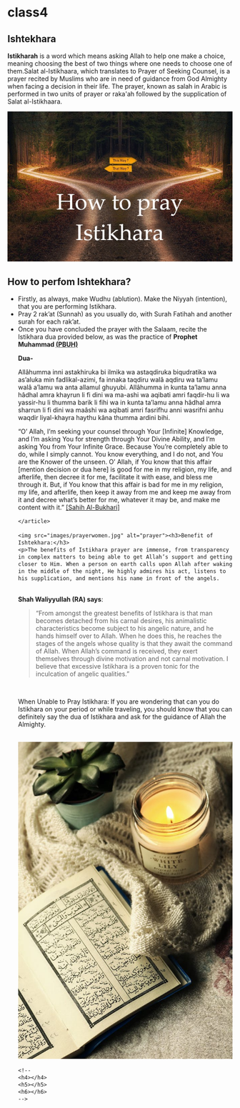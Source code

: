 # class4
<!DOCTYPE html>
<html lang="en">
<head>
	<meta charset="UTF-8">
	<meta name="viewport"content="width=device-width,initial-scale=1.0">
	<title>Ishtekhara</title>
</head>
<body>
	<article>
	<h1>Ishtekhara</h1>
	<p><b>Istikharah</b> is a word which means asking Allah to help one make a choice, meaning choosing the best of two things where one needs to choose one of them.Salat al-Istikhaara, which translates to Prayer of Seeking Counsel, is a prayer recited by Muslims who are in need of guidance from God Almighty when facing a decision in their life. The prayer, known as salah in Arabic is performed in two units of prayer or raka'ah followed by the supplication of Salat al-Istikhaara.</p>
	</article>
	<img src="images/Istikhara.jpg"alt="istekhara">
	<article>
	<h2>How to perfom Ishtekhara?</h2>
	<p>
		<ul>
		<li>Firstly, as always, make Wudhu (ablution).
Make the Niyyah (intention), that you are performing Istikhara.</li>
<li>Pray 2 rak’at (Sunnah) as you usually do, with Surah Fatihah and another surah for each rak’at.</li>
<li>Once you have concluded the prayer with the Salaam, recite the Istikhara dua provided below, as was the practice of <b>Prophet Muhammad <abbr title="peace be upon him">(PBUH)</abbr> </b> </li>
	</p>
	<p><b>Dua-</b></p>
	<p>Allâhumma inni astakhiruka bi ilmika wa astaqdiruka biqudratika wa as’aluka min fadlikal-azimi, fa innaka taqdiru walâ aqdiru wa ta’lamu walâ a’lamu wa anta allamul ghuyubi. Allâhumma in kunta ta’lamu anna hâdhal amra khayrun li fi dini wa ma-ashi wa aqibati amri faqdir-hu li wa yassir-hu li thumma barik li fihi wa in kunta ta’lamu anna hâdhal amra sharrun li fi dini wa maâshi wa aqibati amri fasrifhu anni wasrifni anhu waqdir liyal-khayra haythu kâna thumma ardini bihi.

“O’ Allah, I’m seeking your counsel through Your [Infinite] Knowledge, and I’m asking You for strength through Your Divine Ability, and I’m asking You from Your Infinite Grace. Because You’re completely able to do, while I simply cannot. You know everything, and I do not, and You are the Knower of the unseen. O’ Allah, if You know that this affair [mention decision or dua here] is good for me in my religion, my life, and afterlife, then decree it for me, facilitate it with ease, and bless me through it. But, if You know that this affair is bad for me in my religion, my life, and afterlife, then keep it away from me and keep me away from it and decree what’s better for me, whatever it may be, and make me content with it.” <a href="https://sunnah.com/bukhari:6382"> [Sahih Al-Bukhari]</a></p>

	</article>

	<img src="images/prayerwomen.jpg" alt="prayer"><h3>Benefit of Ishtekhara:</h3>
	<p>The benefits of Istikhara prayer are immense, from transparency in complex matters to being able to get Allah’s support and getting closer to Him. When a person on earth calls upon Allah after waking in the middle of the night, He highly admires his act, listens to his supplication, and mentions his name in front of the angels.

<br><b>Shah Waliyyullah (RA) says</b>: <blockquote>“From amongst the greatest benefits of Istikhara is that man becomes detached from his carnal desires, his animalistic characteristics become subject to his angelic nature, and he hands himself over to Allah. When he does this, he reaches the stages of the angels whose quality is that they await the command of Allah. When Allah’s command is received, they exert themselves through divine motivation and not carnal motivation. I believe that excessive Istikhara is a proven tonic for the inculcation of angelic qualities.”</blockquote></br>

When Unable to Pray Istikhara: If you are wondering that can you do Istikhara on your period or while traveling, you should know that you can definitely say the dua of Istikhara and ask for the guidance of Allah the Almighty.</p>
<br><img src="images/quran1.jpg" alt="quran"></br>
	
	<!--
	<h4></h4>
	<h5></h5>
	<h6></h6>
	-->
</body>
</html>
